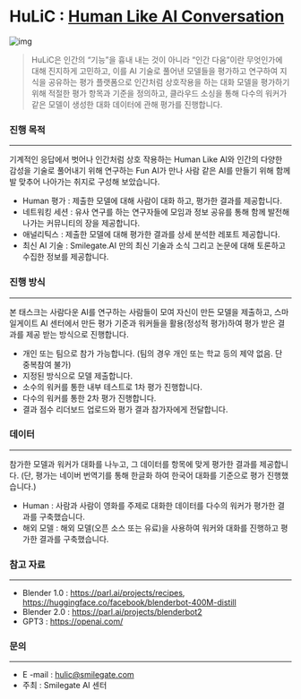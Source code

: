 # HuLiC : [Human Like AI Conversation](https://hulic.smilegate.net/) 

![img](https://user-images.githubusercontent.com/95196586/147039219-4568c0c3-2551-42ed-b150-cf9e88b91d19.jpg)


> HuLiC은 인간의 “기능”을 흉내 내는 것이 아니라 “인간 다움”이란 무엇인가에 대해 진지하게 고민하고, 이를 AI 기술로 풀어낸 모델들을 평가하고 연구하여 지식을 공유하는 평가 플랫폼으로
> 인간처럼 상호작용을 하는 대화 모델을 평가하기 위해 적절한 평가 항목과 기준을 정의하고, 클라우드 소싱을 통해 다수의 워커가 같은 모델이 생성한 대화 데이터에 관해 평가를 진행합니다.
### 진행 목적
***
기계적인 응답에서 벗어나 인간처럼 상호 작용하는 Human Like AI와 인간의 다양한 감성을 기술로 풀어내기 위해 연구하는 Fun AI가 만나 사람 같은 AI를 만들기 위해 함께 발 맞추어 나아가는 취지로 구성해 보았습니다. 

- Human 평가 : 제출한 모델에 대해 사람이 대화 하고, 평가한 결과를 제공합니다.
- 네트워킹 세션 : 유사 연구를 하는 연구자들에 모임과 정보 공유를 통해 함께 발전해 나가는 커뮤니티의 장을 제공합니다.
- 애널리틱스 : 제출한 모델에 대해 평가한 결과를 상세 분석한 레포트 제공합니다.
- 최신 AI 기술 : Smilegate.AI 만의 최신 기술과 소식 그리고 논문에 대해 토론하고 수집한 정보를 제공합니다.

### 진행 방식
***
본 태스크는 사람다운 AI를 연구하는 사람들이 모여 자신이 만든 모델을 제출하고, 스마일게이트 AI 센터에서 만든 평가 기준과 워커들을 활용(정성적 평가)하여 평가 받은 결과를 제공 받는 방식으로 진행합니다.
- 개인 또는 팀으로 참가 가능합니다. (팀의 경우 개인 또는 학교 등의 제약 없음. 단 중복참여 불가)
- 지정된 방식으로 모델 제출합니다.
- 소수의 워커를 통한 내부 테스트로 1차 평가 진행합니다.
- 다수의 워커를 통한 2차 평가 진행합니다.
- 결과 점수 리더보드 업로드와 평가 결과 참가자에게 전달합니다.

### 데이터
***
참가한 모델과 워커가 대화를 나누고, 그 데이터를 항목에 맞게 평가한 결과를 제공합니다.
(단, 평가는 네이버 번역기를 통해 한글화 하여 한국어 대화를 기준으로 평가 진행했습니다.)
- Human : 사람과 사람이 영화를 주제로 대화한 데이터를 다수의 워커가 평가한 결과를 구축했습니다.
- 해외 모델 : 해외 모델(오픈 소스 또는 유료)을 사용하여 워커와 대화를 진행하고 평가한 결과를 구축했습니다.

### 참고 자료
***
- Blender 1.0 : https://parl.ai/projects/recipes, https://huggingface.co/facebook/blenderbot-400M-distill
- Blender 2.0 : https://parl.ai/projects/blenderbot2
- GPT3 : https://openai.com/

### 문의
***
- E -mail : hulic@smilegate.com
- 주최 : Smilegate AI 센터


